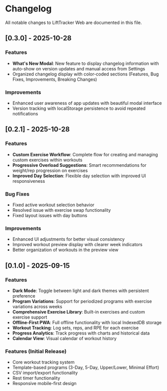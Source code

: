 # Changelog

All notable changes to LiftTracker Web are documented in this file.

## [0.3.0] - 2025-10-28

### Features
- **What's New Modal**: New feature to display changelog information with auto-show on version updates and manual access from Settings
- Organized changelog display with color-coded sections (Features, Bug Fixes, Improvements, Breaking Changes)

### Improvements
- Enhanced user awareness of app updates with beautiful modal interface
- Version tracking with localStorage persistence to avoid repeated notifications

## [0.2.1] - 2025-10-28

### Features
- **Custom Exercise Workflow**: Complete flow for creating and managing custom exercises within workouts
- **Progressive Overload Suggestions**: Smart recommendations for weight/rep progression on exercises
- **Improved Day Selection**: Flexible day selection with improved UI responsiveness

### Bug Fixes
- Fixed active workout selection behavior
- Resolved issue with exercise swap functionality
- Fixed layout issues with day buttons

### Improvements
- Enhanced UI adjustments for better visual consistency
- Improved workout preview display with clearer week indicators
- Better organization of workouts in the preview view

## [0.1.0] - 2025-09-15

### Features
- **Dark Mode**: Toggle between light and dark themes with persistent preference
- **Program Variations**: Support for periodized programs with exercise variations across weeks
- **Comprehensive Exercise Library**: Built-in exercises and custom exercise support
- **Offline-First PWA**: Full offline functionality with local IndexedDB storage
- **Workout Tracking**: Log sets, reps, and RPE for each exercise
- **Progress Analytics**: Track progress with charts and historical data
- **Calendar View**: Visual calendar of workout history

### Features (Initial Release)
- Core workout tracking system
- Template-based programs (3-Day, 5-Day, Upper/Lower, Minimal Effort)
- CSV import/export functionality
- Rest timer functionality
- Responsive mobile-first design
